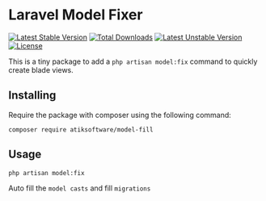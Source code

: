 # Laravel Model Fixer
[![Latest Stable Version](https://poser.pugx.org/atiksoftware/model-fill/v/stable)](https://packagist.org/packages/atiksoftware/model-fill) [![Total Downloads](https://poser.pugx.org/atiksoftware/model-fill/downloads)](https://packagist.org/packages/atiksoftware/model-fill) [![Latest Unstable Version](https://poser.pugx.org/atiksoftware/model-fill/v/unstable)](https://packagist.org/packages/atiksoftware/model-fill) [![License](https://poser.pugx.org/atiksoftware/model-fill/license)](https://packagist.org/packages/atiksoftware/model-fill)

This is a tiny package to add a `php artisan model:fix` command to quickly create blade views.

## Installing

Require the package with composer using the following command:

    composer require atiksoftware/model-fill

## Usage

```
php artisan model:fix
```

Auto fill the `model casts` and fill `migrations`